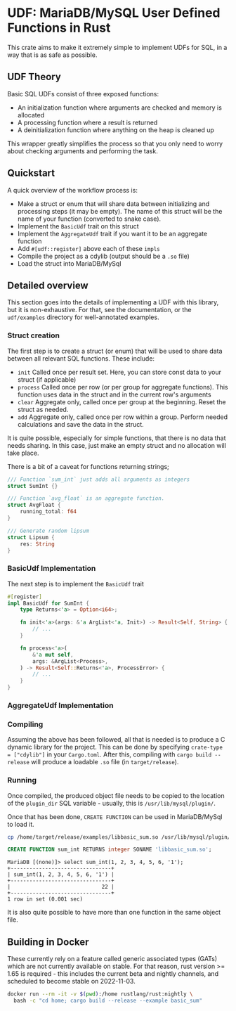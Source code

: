 # UDF: MariaDB/MySQL User Defined Functions in Rust

This crate aims to make it extremely simple to implement UDFs for SQL, in a way
that is as safe as possible. 


## UDF Theory

Basic SQL UDFs consist of three exposed functions:

- An initialization function where arguments are checked and memory is allocated
- A processing function where a result is returned
- A deinitialization function where anything on the heap is cleaned up

This wrapper greatly simplifies the process so that you only need to worry about
checking arguments and performing the task.

## Quickstart

A quick overview of the workflow process is:

- Make a struct or enum that will share data between initializing and processing
  steps (it may be empty). The name of this struct will be the name of your
  function (converted to snake case).
- Implement the `BasicUdf` trait on this struct
- Implement the `AggregateUdf` trait if you want it to be an aggregate function
- Add `#[udf::register]` above each of these `impls`
- Compile the project as a cdylib (output should be a `.so` file)
- Load the struct into MariaDB/MySql

## Detailed overview

This section goes into the details of implementing a UDF with this library, but
it is non-exhaustive. For that, see the documentation, or the `udf/examples`
directory for well-annotated examples.

### Struct creation

The first step is to create a struct (or enum) that will be used to share data
between all relevant SQL functions. These include:

- `init` Called once per result set. Here, you can store const data to your
  struct (if applicable)
- `process` Called once per row (or per group for aggregate functions). This
  function uses data in the struct and in the current row's arguments 
- `clear` Aggregate only, called once per group at the beginning. Reset the
  struct as needed.
- `add` Aggregate only, called once per row within a group. Perform needed
  calculations and save the data in the struct.

It is quite possible, especially for simple functions, that there is no data
that needs sharing. In this case, just make an empty struct and no allocation
will take place.

There is a bit of a caveat for functions returning strings; 

```rust
/// Function `sum_int` just adds all arguments as integers
struct SumInt {}

/// Function `avg_float` is an aggregate function.
struct AvgFloat {
    running_total: f64
}

/// Generate random lipsum
struct Lipsum {
    res: String
}
```

### BasicUdf Implementation

The next step is to implement the `BasicUdf` trait

```rust
#[register]
impl BasicUdf for SumInt {
    type Returns<'a> = Option<i64>;

    fn init<'a>(args: &'a ArgList<'a, Init>) -> Result<Self, String> {
        // ...
    }

    fn process<'a>(
        &'a mut self,
        args: &ArgList<Process>,
    ) -> Result<Self::Returns<'a>, ProcessError> {
        // ...
    }
}
```

### AggregateUdf Implementation

### Compiling

Assuming the above has been followed, all that is needed is to produce a C
dynamic library for the project. This can be done by specifying
`crate-type = ["cdylib"]` in your `Cargo.toml`. After this, compiling with
`cargo build --release` will produce a loadable `.so` file (in
`target/release`).

### Running

Once compiled, the produced object file needs to be copied to the location of
the `plugin_dir` SQL variable - usually, this is `/usr/lib/mysql/plugin/`.

Once that has been done, `CREATE FUNCTION` can be used in MariaDB/MySql to load
it.

```bash
cp /home/target/release/examples/libbasic_sum.so /usr/lib/mysql/plugin/
```

```sql
CREATE FUNCTION sum_int RETURNS integer SONAME 'libbasic_sum.so';
```

```
MariaDB [(none)]> select sum_int(1, 2, 3, 4, 5, 6, '1');
+--------------------------------+
| sum_int(1, 2, 3, 4, 5, 6, '1') |
+--------------------------------+
|                             22 |
+--------------------------------+
1 row in set (0.001 sec)
```

It is also quite possible to have more than one function in the same object
file.

## Building in Docker

These currently rely on a feature called generic associated types (GATs) which
are not currently available on stable. For that reason, rust version >= 1.65 is
required - this includes the current beta and nightly channels, and scheduled to
become stable on 2022-11-03.

```sh
docker run --rm -it -v $(pwd):/home rustlang/rust:nightly \
  bash -c "cd home; cargo build --release --example basic_sum"
```
